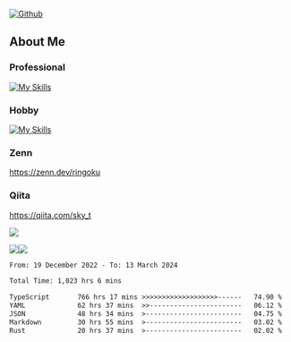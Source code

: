 [![Github](https://img.shields.io/github/followers/skyt-a?label=Follow&style=social)](https://github.com/skyt-a)

## About Me
### Professional
[![My Skills](https://skillicons.dev/icons?i=react,ts,js,nodejs,java,graphql,firebase,githubactions&theme=light)](https://skillicons.dev)
### Hobby
[![My Skills](https://skillicons.dev/icons?i=unity,rust,py&theme=light)](https://skillicons.dev)

### Zenn
https://zenn.dev/ringoku
### Qiita
https://qiita.com/sky_t


![](https://github-profile-summary-cards.vercel.app/api/cards/profile-details?username=skyt-a&theme=default)

![](https://github-profile-summary-cards.vercel.app/api/cards/repos-per-language?username=skyt-a&theme=default)![](https://github-profile-summary-cards.vercel.app/api/cards/stats?username=RinGoku&theme=default)

<!--START_SECTION:waka-->

```txt
From: 19 December 2022 - To: 13 March 2024

Total Time: 1,023 hrs 6 mins

TypeScript       766 hrs 17 mins >>>>>>>>>>>>>>>>>>>------   74.90 %
YAML             62 hrs 37 mins  >>-----------------------   06.12 %
JSON             48 hrs 34 mins  >------------------------   04.75 %
Markdown         30 hrs 55 mins  >------------------------   03.02 %
Rust             20 hrs 37 mins  >------------------------   02.02 %
```

<!--END_SECTION:waka-->
